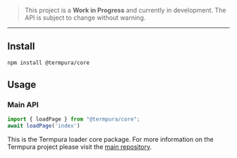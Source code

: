 > This project is a **Work in Progress** and currently in development. The API is
> subject to change without warning.

---

## Install

```sh
npm install @termpura/core
```

## Usage

### Main API

```js
import { loadPage } from "@termpura/core";
await loadPage('index')
```

This is the Termpura loader core package. For more information on the Termpura
project please visit the [main repository](https://github.com/termpura/core).

